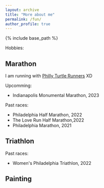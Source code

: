 ```yaml
---
layout: archive
title: "More about me"
permalink: /fun/
author_profile: true
---
```


{% include base_path %}

Hobbies: 

## Marathon
I am running with [Philly Turtle Runners](https://www.instagram.com/philly_turtlerunners/) XD

Upcomming:
- Indianapolis Monumental Marathon, 2023

Past races:
- Philadelphia Half Marathon, 2022
- The Love Run Half Marathon,2022
- Philadelphia Marathon, 2021

## Triathlon
Past races:
- Women's Philadelphia Triathlon, 2022

## Painting